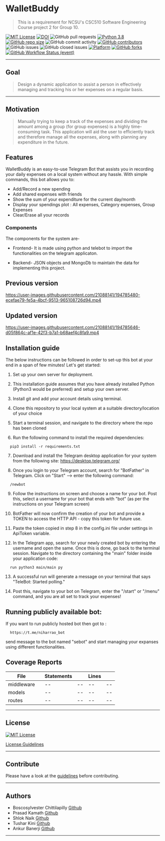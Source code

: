 # WalletBuddy
> This is a requirement for NCSU's CSC510 Software Engineering Course project 2 for Group 10.

<a href="LICENSE">![MIT License](https://img.shields.io/github/license/tusharkini/WalletBuddy)</a>
[![DOI](https://zenodo.org/badge/DOI/10.5281/zenodo.7179471.svg)](https://doi.org/10.5281/zenodo.7179471)
![GitHub pull requests](https://img.shields.io/github/issues-pr/tusharkini/WalletBuddy)
[![Python 3.8](https://img.shields.io/badge/Python-3.8-blue.svg)](https://www.python.org/downloads/release/python-380/)
[![GitHub repo size](https://img.shields.io/github/repo-size/smanishs175/WalletBuddy)](https://github.com/smanishs175/WalletBuddy/)
![GitHub commit activity](https://img.shields.io/github/commit-activity/w/tusharkini/WalletBuddy?color=purple)
[![GitHub contributors](https://img.shields.io/github/contributors/tusharkini/WalletBuddy)](https://github.com/tusharkini/WalletBuddy/graphs/contributors/)
![GitHub issues](https://img.shields.io/github/issues/tusharkini/WalletBuddy?color=teal)
![GitHub closed issues](https://img.shields.io/github/issues-closed/tusharkini/WalletBuddy?color=aqua)
[![Platform](https://img.shields.io/badge/Platform-Telegram-blue)](https://desktop.telegram.org/)
[![GitHub forks](https://img.shields.io/github/forks/tusharkini/WalletBuddy?style=social)](https://github.com/tusharkini/WalletBuddy/network/members)
[![GitHub Workflow Status (event)](https://img.shields.io/github/workflow/status/tusharkini/WalletBuddy/Node.js%20CI?event=push)](https://github.com/tusharkini/WalletBuddy/actions)

<hr>

## Goal

> Design a dynamic application to assist a person in effectively managing and tracking his or her expenses on a regular basis.
---

## Motivation
> Manually trying to keep a track of the expenses and dividing the amount among a group (for group expenses) is a highly time-consuming task. This application will aid the user to efficiently track and therefore manage all the expenses, along with planning any expenditure in the future.

## Features

WalletBuddy is an easy-to-use Telegram Bot that assists you in recording your daily expenses on a local system without any hassle.
With simple commands, this bot allows you to:
- Add/Record a new spending 
- Add shared expenses with friends
- Show the sum of your expenditure for the current day/month
- Display your spendings plot : All expenses, Category expenses, Group Expenses
- Clear/Erase all your records

### Components
The components for the system are-
- Frontend- It is made using python and telebot to import the functionalities on the telegram applicaton.

- Backend- JSON objects and MongoDb to maintain the data for implementing this project.

## Previous version
https://user-images.githubusercontent.com/21088141/194785480-ecefae79-fe5a-4bcf-9513-965108726d94.mp4

## Updated version

https://user-images.githubusercontent.com/21088141/194785646-d05f864c-af1e-42f3-b7a1-b68aef4c8fa9.mp4

## Installation guide

The below instructions can be followed in order to set-up this bot at your end in a span of few minutes! Let's get started:

1. Set up your own server for deployment.

2. This installation guide assumes that you have already installed Python (Python3 would be preferred) and setup your own server.

3. Install git and add your account details using terminal.

4. Clone this repository to your local system at a suitable directory/location of your choice

5. Start a terminal session, and navigate to the directory where the repo has been cloned

6. Run the following command to install the required dependencies:
```
  pip3 install -r requirements.txt
```
7. Download and install the Telegram desktop application for your system from the following site: https://desktop.telegram.org/

8. Once you login to your Telegram account, search for "BotFather" in Telegram. Click on "Start" --> enter the following command:
```
  /newbot
```
9. Follow the instructions on screen and choose a name for your bot. Post this, select a username for your bot that ends with "bot" (as per the instructions on your Telegram screen)

10. BotFather will now confirm the creation of your bot and provide a TOKEN to access the HTTP API - copy this token for future use.

11. Paste the token copied in step 8 in the config.ini file under settings in ApiToken variable.

12. In the Telegram app, search for your newly created bot by entering the username and open the same. Once this is done, go back to the terminal session. Navigate to the directory containing the "main" folder inside your application code:
```
  run python3 main/main py
```
13. A successful run will generate a message on your terminal that says "TeleBot: Started polling." 

14. Post this, navigate to your bot on Telegram, enter the "/start" or "/menu" command, and you are all set to track your expenses!

## Running publicly available bot:

If you want to run publicly hosted bot then got to :
```
  https://t.me/niharrao_bot
```
send message to the bot named "sebot" and start managing your expanses using different functionalities.


## Coverage Reports
<table class="coverage-summary">
<thead>
<tr>
   <th data-col="file" data-fmt="html" data-html="true" class="file">File</th>
   <th data-col="pic" data-type="number" data-fmt="html" data-html="true" class="pic"></th>
   <th data-col="statements" data-type="number" data-fmt="pct" class="pct">Statements</th>
   <th data-col="statements_raw" data-type="number" data-fmt="html" class="abs"></th>
   <th data-col="lines" data-type="number" data-fmt="pct" class="pct">Lines</th>
   <th data-col="lines_raw" data-type="number" data-fmt="html" class="abs"></th>
</tr>
</thead>
<tbody><tr>
	<td class="file low" data-value="middleware">middleware</td>
	<td data-value="29.54" class="pic low">
	<div class="chart"><div class="cover-fill" style="width: 29%"></div><div class="cover-empty" style="width: 71%"></div></div>
	</td>
	<td data-value="--" class="pct low">--</td>
	<td data-value="--" class="abs low">--</td>
	<td data-value="--" class="pct low">--</td>
	<td data-value="--" class="abs low">--</td>
	</tr>

<tr>
	<td class="file medium" data-value="models">models</td>
	<td data-value="--" class="pic medium">
	<div class="chart"><div class="cover-fill" style="width: 71%"></div><div class="cover-empty" style="width: 29%"></div></div>
	</td>
	<td data-value="--" class="pct medium">--</td>
	<td data-value="--" class="abs medium">--</td>
	<td data-value="--" class="pct medium">--</td>
	<td data-value="--" class="abs medium">--</td>
	</tr>

<tr>
	<td class="file low" data-value="routes">routes</td>
	<td data-value="--" class="pic low">
	<div class="chart"><div class="cover-fill" style="width: 30%"></div><div class="cover-empty" style="width: 70%"></div></div>
	</td>
	<td data-value="--" class="pct low">--</td>
	<td data-value="--" class="abs low">--</td>
	<td data-value="--" class="pct low">--</td>
	<td data-value="--" class="abs low">--</td>
	</tr>

</tbody>
</table>

---


## License

<a href="LICENSE">![MIT License](https://img.shields.io/github/license/tusharkini/WalletBuddy)</a>

[License Guidelines](https://github.com/boscosylvester-john/parttimeScheduler/blob/main/LICENSE.md)

---


## Contribute

Please have a look at the [guidelines](https://github.com/boscosylvester-john/se_hw_LuaToPython/blob/main/CONTRIBUTING.md) before contributing.

---

## Authors

- Boscosylvester Chittilapilly [Github](https://github.com/boscosylvester-john)
- Prasad Kamath [Github](https://github.com/kamathprasad9)
- Shlok Naik [Github](https://github.com/shlokio)
- Tushar Kini [Github](https://github.com/tusharkini)
- Ankur Banerji [Github](https://github.com/ankurbanerji3)

---